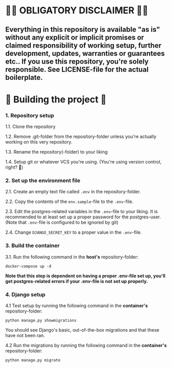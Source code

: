 
# :judge: OBLIGATORY DISCLAIMER :judge:

## Everything in this repository is available "as is" without any explicit or implicit promises or claimed responsibility of working setup, further development, updates, warranties or guarantees etc.. If you use this repository, you're solely responsible. See LICENSE-file for the actual boilerplate.

# :rocket: Building the project :rocket:

### 1. Repository setup

1.1. Clone the repository

1.2. Remove .git-folder from the repository-folder unless you're actually working on this very repository.

1.3. Rename the repository(-folder) to your liking

1.4. Setup git or whatever VCS you're using. (You're using version control, right? :pleading_face:)

### 2. Set up the environment file

2.1. Create an empty text file called ```.env``` in the repository-folder. 

2.2. Copy the contents of the ```env.sample```-file to the ```.env```-file. 

2.3. Edit the postgres-related variables in the ```.env```-file to your liking. It is recommended to at least set up a proper password for the postgres-user. (Note that ```.env```-file is configured to be ignored by git)

2.4. Change ```DJANGO_SECRET_KEY``` to a proper value in the  ```.env```-file.

### 3. Build the container

3.1. Run the following command in the **host's** repository-folder:

```docker-compose up -d```

**Note that this step is dependent on having a proper .env-file set up, you'll get postgres-related errors if your .env-file is not set up properly.**

### 4. Django setup

4.1 Test setup by running the following command in the **container's** repository-folder: 

```python manage.py showmigrations```

You should see Django's basic, out-of-the-box migrations and that these have not been ran.

4.2 Run the migrations by running the following command in the **container's** repository-folder:

```python manage.py migrate```